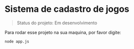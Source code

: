 <h1>Sistema de cadastro de jogos</h1>

> Status do projeto: Em desenvolvimento

Para rodar esse projeto na sua maquina, por favor digite:

```
node app.js
```


